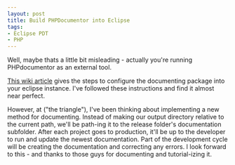 ```yaml
---
layout: post
title: Build PHPDocumentor into Eclipse
tags:
- Eclipse PDT
- PHP
---
```


Well, maybe thats a little bit misleading - actually you're running PHPdocumentor as an external tool.

[This wiki article](http://www.plog4u.org/index.php/Using_PHPEclipse_:_Installation_:_Installing_the_phpDocumentor) gives the steps to configure the documenting package into your eclipse instance.   I've followed these instructions and find it almost near perfect.

However, at ("the triangle"), I've been thinking about implementing a new method for documenting.  Instead of making our output directory relative to the current path, we'll be path-ing it to the release folder's documentation subfolder.  After each project goes to production, it'll be up to the developer to run and update the newest documentation.  Part of the development cycle will be creating the documentation and correcting any errors.  I look forward to this - and thanks to those guys for documenting and tutorial-izing it.
